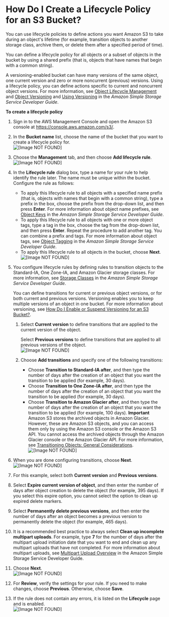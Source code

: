 # How Do I Create a Lifecycle Policy for an S3 Bucket?<a name="create-lifecycle"></a>

You can use lifecycle policies to define actions you want Amazon S3 to take during an object's lifetime \(for example, transition objects to another storage class, archive them, or delete them after a specified period of time\)\.

You can define a lifecycle policy for all objects or a subset of objects in the bucket by using a shared prefix \(that is, objects that have names that begin with a common string\)\. 

A versioning\-enabled bucket can have many versions of the same object, one current version and zero or more noncurrent \(previous\) versions\.  Using a lifecycle policy, you can define actions specific to current and noncurrent object versions\. For more information, see [Object Lifecycle Management](http://docs.aws.amazon.com/AmazonS3/latest/dev/object-lifecycle-mgmt.html) and [Object Versioning](http://docs.aws.amazon.com/AmazonS3/latest/dev/ObjectVersioning.html) and [Using Versioning](http://docs.aws.amazon.com/AmazonS3/latest/dev/Versioning.html) in the *Amazon Simple Storage Service Developer Guide*\.

**To create a lifecycle policy**

1. Sign in to the AWS Management Console and open the Amazon S3 console at [https://console\.aws\.amazon\.com/s3/](https://console.aws.amazon.com/s3/)\.

1. In the **Bucket name** list, choose the name of the bucket that you want to create a lifecycle policy for\.  
![\[Image NOT FOUND\]](http://docs.aws.amazon.com/AmazonS3/latest/user-guide/images/choose-bucket-name.png)

1. Choose the **Management** tab, and then choose **Add lifecycle rule**\.  
![\[Image NOT FOUND\]](http://docs.aws.amazon.com/AmazonS3/latest/user-guide/images/choose-lifecycle-tab.png)

1. In the **Lifecycle rule** dialog box, type a name for your rule to help identify the rule later\. The name must be unique within the bucket\. Configure the rule as follows: 
   + To apply this lifecycle rule to all objects with a specified name prefix \(that is, objects with names that begin with a common string\), type a prefix in the box, choose the prefix from the drop\-down list, and then press **Enter**\.  For more information about object name prefixes, see [Object Keys](http://docs.aws.amazon.com/AmazonS3/latest/dev/UsingMetadata.html#object-keys) in the *Amazon Simple Storage Service Developer Guide*\. 
   + To apply this lifecycle rule to all objects with one or more object tags, type a tag in the box, choose the tag from the drop\-down list, and then press **Enter**\. Repeat the procedure to add another tag\. You can combine a prefix and tags\. For more information about object tags, see [Object Tagging](http://docs.aws.amazon.com/AmazonS3/latest/dev/object-tagging.html) in the *Amazon Simple Storage Service Developer Guide*\.
   + To apply this lifecycle rule to all objects in the bucket, choose **Next**\.  
![\[Image NOT FOUND\]](http://docs.aws.amazon.com/AmazonS3/latest/user-guide/images/lifecycle-name-scope.png)

1. You configure lifecycle rules by defining rules to transition objects to the Standard\-IA, One Zone\-IA, and Amazon Glacier storage classes\. For more information, see [Storage Classes](http://docs.aws.amazon.com/AmazonS3/latest/dev/storage-class-intro.html) in the *Amazon Simple Storage Service Developer Guide*\.

   You can define transitions for current or previous object versions, or for both current and previous versions\. Versioning enables you to keep multiple versions of an object in one bucket\. For more information about versioning, see [How Do I Enable or Suspend Versioning for an S3 Bucket?](enable-versioning.md)\.

   1. Select **Current version** to define transitions that are applied to the current version of the object\. 

      Select **Previous versions** to define transitions that are applied to all previous versions of the object\.   
![\[Image NOT FOUND\]](http://docs.aws.amazon.com/AmazonS3/latest/user-guide/images/lifecycle-transition-current-version.png)

   1. Choose **Add transitions** and specify one of the following transitions:
      + Choose **Transition to Standard\-IA after**, and then type the number of days after the creation of an object that you want the transition to be applied \(for example, 30 days\)\. 
      + Choose **Transition to One Zone\-IA after**, and then type the number of days after the creation of an object that you want the transition to be applied \(for example, 30 days\)\. 
      + Choose **Transition to Amazon Glacier after**, and then type the number of days after the creation of an object that you want the transition to be applied \(for example, 100 days\)\.
**Important**  
 Amazon S3 stores the archived objects in Amazon Glacier\. However, these are Amazon S3 objects, and you can access them only by using the Amazon S3 console or the Amazon S3 API\. You cannot access the archived objects through the Amazon Glacier console or the Amazon Glacier API\. For more information, see [Transitioning Objects: General Considerations](http://docs.aws.amazon.com/AmazonS3/latest/dev/lifecycle-transition-general-considerations.html)\.   
![\[Image NOT FOUND\]](http://docs.aws.amazon.com/AmazonS3/latest/user-guide/images/lifecycle-add-transition.png)

1. When you are done configuring transitions, choose **Next**\.  
![\[Image NOT FOUND\]](http://docs.aws.amazon.com/AmazonS3/latest/user-guide/images/lifecycle-config-transition.png)

1. For this example, select both **Current version** and **Previous versions**\. 

1. Select **Expire current version of object**, and then enter the number of days after object creation to delete the object \(for example, 395 days\)\. If you select this expire option, you cannot select the option to clean up expired delete markers\. 

1. Select **Permanently delete previous versions**, and then enter the number of days after an object becomes a previous version to permanently delete the object \(for example, 465 days\)\.

1. It is a recommended best practice to always select **Clean up incomplete multipart uploads**\. For example, type **7** for the number of days after the multipart upload initiation date that you want to end and clean up any multipart uploads that have not completed\. For more information about multipart uploads, see [Multipart Upload Overview](http://docs.aws.amazon.com/AmazonS3/latest/dev/mpuoverview.html) in the Amazon Simple Storage Service Developer Guide\.

1. Choose **Next**\.  
![\[Image NOT FOUND\]](http://docs.aws.amazon.com/AmazonS3/latest/user-guide/images/lifecycle-expirations.png)

1. For **Review**, verify the settings for your rule\. If you need to make changes, choose **Previous**\. Otherwise, choose **Save**\. 

1. If the rule does not contain any errors, it is listed on the **Lifecycle** page and is enabled\.   
![\[Image NOT FOUND\]](http://docs.aws.amazon.com/AmazonS3/latest/user-guide/images/lifecycle-rules-list.png)